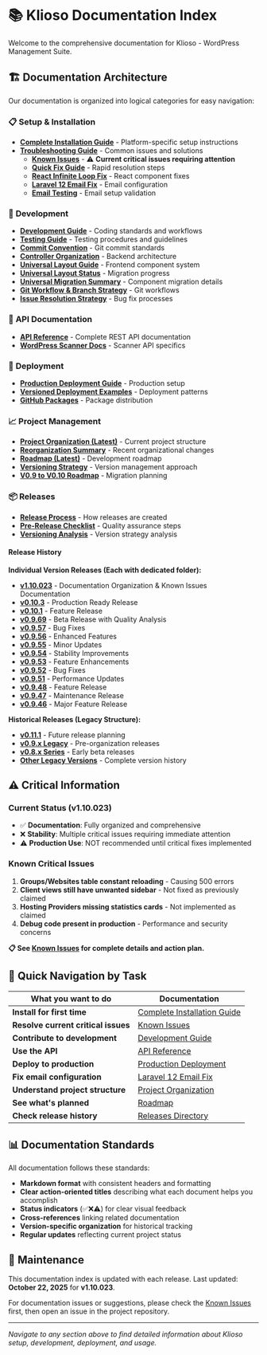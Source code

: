 # 📚 Klioso Documentation Index

Welcome to the comprehensive documentation for Klioso - WordPress Management Suite.

## 🏗️ **Documentation Architecture**

Our documentation is organized into logical categories for easy navigation:

### 📋 **Setup & Installation**
- **[Complete Installation Guide](setup/COMPLETE_INSTALLATION_GUIDE.md)** - Platform-specific setup instructions
- **[Troubleshooting Guide](troubleshooting/)** - Common issues and solutions
  - **[Known Issues](troubleshooting/KNOWN_ISSUES.md)** - ⚠️ **Current critical issues requiring attention**
  - **[Quick Fix Guide](troubleshooting/QUICK_FIX_GUIDE.md)** - Rapid resolution steps
  - **[React Infinite Loop Fix](troubleshooting/REACT_INFINITE_LOOP_FIX.md)** - React component fixes
  - **[Laravel 12 Email Fix](troubleshooting/LARAVEL12_EMAIL_FIX.md)** - Email configuration
  - **[Email Testing](troubleshooting/EMAIL_TESTING.md)** - Email setup validation

### 🔧 **Development**
- **[Development Guide](development/DEVELOPMENT_GUIDE.md)** - Coding standards and workflows
- **[Testing Guide](development/TESTING_GUIDE.md)** - Testing procedures and guidelines
- **[Commit Convention](development/COMMIT_CONVENTION.md)** - Git commit standards
- **[Controller Organization](development/CONTROLLER_ORGANIZATION.md)** - Backend architecture
- **[Universal Layout Guide](development/UNIVERSAL_LAYOUT_GUIDE.md)** - Frontend component system
- **[Universal Layout Status](development/UNIVERSAL_LAYOUT_STATUS.md)** - Migration progress
- **[Universal Migration Summary](development/UNIVERSAL_MIGRATION_SUMMARY.md)** - Component migration details
- **[Git Workflow & Branch Strategy](development/GIT_WORKFLOW_BRANCH_STRATEGY.md)** - Git workflows
- **[Issue Resolution Strategy](development/ISSUE_RESOLUTION_BRANCH_STRATEGY.md)** - Bug fix processes

### 🔌 **API Documentation**
- **[API Reference](api/API_REFERENCE.md)** - Complete REST API documentation
- **[WordPress Scanner Docs](api/WORDPRESS_SCANNER_DOCS.md)** - Scanner API specifics

### 🚀 **Deployment**
- **[Production Deployment Guide](deployment/PRODUCTION_DEPLOYMENT_GUIDE.md)** - Production setup
- **[Versioned Deployment Examples](deployment/VERSIONED_DEPLOYMENT_EXAMPLES.md)** - Deployment patterns
- **[GitHub Packages](deployment/GITHUB-PACKAGES.md)** - Package distribution

### 📈 **Project Management**
- **[Project Organization (Latest)](project/PROJECT_ORGANIZATION_LATEST.md)** - Current project structure
- **[Reorganization Summary](project/REORGANIZATION_SUMMARY.md)** - Recent organizational changes
- **[Roadmap (Latest)](project/ROADMAP_LATEST.md)** - Development roadmap
- **[Versioning Strategy](project/VERSIONING_STRATEGY.md)** - Version management approach
- **[V0.9 to V0.10 Roadmap](project/V0.9_TO_V0.10_ROADMAP.md)** - Migration planning

### 📦 **Releases**
- **[Release Process](releases/RELEASE_PROCESS.md)** - How releases are created
- **[Pre-Release Checklist](releases/PRE_RELEASE_CHECKLIST.md)** - Quality assurance steps
- **[Versioning Analysis](releases/VERSIONING_ANALYSIS.md)** - Version strategy analysis

#### **Release History**

**Individual Version Releases (Each with dedicated folder):**
- **[v1.10.023](releases/v1.10.023/)** - Documentation Organization & Known Issues Documentation
- **[v0.10.3](releases/v0.10.3/)** - Production Ready Release
- **[v0.10.1](releases/v0.10.1/)** - Feature Release  
- **[v0.9.69](releases/v0.9.69/)** - Beta Release with Quality Analysis
- **[v0.9.57](releases/v0.9.57/)** - Bug Fixes
- **[v0.9.56](releases/v0.9.56/)** - Enhanced Features
- **[v0.9.55](releases/v0.9.55/)** - Minor Updates
- **[v0.9.54](releases/v0.9.54/)** - Stability Improvements
- **[v0.9.53](releases/v0.9.53/)** - Feature Enhancements
- **[v0.9.52](releases/v0.9.52/)** - Bug Fixes
- **[v0.9.51](releases/v0.9.51/)** - Performance Updates
- **[v0.9.48](releases/v0.9.48/)** - Feature Release
- **[v0.9.47](releases/v0.9.47/)** - Maintenance Release
- **[v0.9.46](releases/v0.9.46/)** - Major Feature Release

**Historical Releases (Legacy Structure):**
- **[v0.11.1](releases/v0.11.1/)** - Future release planning
- **[v0.9.x Legacy](releases/v0.9.x/)** - Pre-organization releases
- **[v0.8.x Series](releases/v0.8.x/)** - Early beta releases
- **[Other Legacy Versions](releases/)** - Complete version history

## ⚠️ **Critical Information**

### **Current Status (v1.10.023)**
- ✅ **Documentation**: Fully organized and comprehensive
- ❌ **Stability**: Multiple critical issues requiring immediate attention
- ⚠️ **Production Use**: NOT recommended until critical fixes implemented

### **Known Critical Issues**
1. **Groups/Websites table constant reloading** - Causing 500 errors
2. **Client views still have unwanted sidebar** - Not fixed as previously claimed
3. **Hosting Providers missing statistics cards** - Not implemented as claimed
4. **Debug code present in production** - Performance and security concerns

**📋 See [Known Issues](troubleshooting/KNOWN_ISSUES.md) for complete details and action plan.**

## 🎯 **Quick Navigation by Task**

| **What you want to do** | **Documentation** |
|--------------------------|-------------------|
| **Install for first time** | [Complete Installation Guide](setup/COMPLETE_INSTALLATION_GUIDE.md) |
| **Resolve current critical issues** | [Known Issues](troubleshooting/KNOWN_ISSUES.md) |
| **Contribute to development** | [Development Guide](development/DEVELOPMENT_GUIDE.md) |
| **Use the API** | [API Reference](api/API_REFERENCE.md) |
| **Deploy to production** | [Production Deployment](deployment/PRODUCTION_DEPLOYMENT_GUIDE.md) |
| **Fix email configuration** | [Laravel 12 Email Fix](troubleshooting/LARAVEL12_EMAIL_FIX.md) |
| **Understand project structure** | [Project Organization](project/PROJECT_ORGANIZATION_LATEST.md) |
| **See what's planned** | [Roadmap](project/ROADMAP_LATEST.md) |
| **Check release history** | [Releases Directory](releases/) |

## 📊 **Documentation Standards**

All documentation follows these standards:
- **Markdown format** with consistent headers and formatting
- **Clear action-oriented titles** describing what each document helps you accomplish
- **Status indicators** (✅❌⚠️) for clear visual feedback
- **Cross-references** linking related documentation
- **Version-specific organization** for historical tracking
- **Regular updates** reflecting current project status

## 🔄 **Maintenance**

This documentation index is updated with each release. Last updated: **October 22, 2025** for **v1.10.023**.

For documentation issues or suggestions, please check the [Known Issues](troubleshooting/KNOWN_ISSUES.md) first, then open an issue in the project repository.

---

*Navigate to any section above to find detailed information about Klioso setup, development, deployment, and usage.*